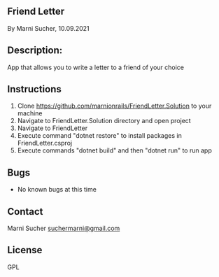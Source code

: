 ## Friend Letter

By Marni Sucher, 10.09.2021

## Description: 
App that allows you to write a letter to a friend of your choice

## Instructions
1. Clone https://github.com/marnionrails/FriendLetter.Solution to your machine
2. Navigate to FriendLetter.Solution directory and open project
3. Navigate to FriendLetter
4. Execute command "dotnet restore" to install packages in FriendLetter.csproj
5. Execute commands "dotnet build" and then "dotnet run" to run app

## Bugs
* No known bugs at this time

## Contact
Marni Sucher <suchermarni@gmail.com>

## License
GPL

